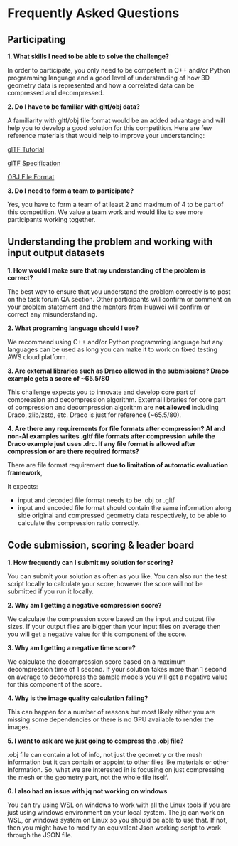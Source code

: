 # Frequently Asked Questions

## Participating

**1. What skills I need to be able to solve the challenge?**

In order to participate, you only need to be competent in C++ and/or Python programming language and
a good level of understanding of how 3D geometry data is represented and how a correlated data can be
compressed and decompressed.

**2. Do I have to be familiar with gltf/obj data?**

A familiarity with gltf/obj file format would be an added advantage and will help you to develop a
good solution for this competition.
Here are few reference materials that would help to improve your understanding:

[glTF Tutorial](https://github.khronos.org/glTF-Tutorials/gltfTutorial/gltfTutorial_009_Meshes.html)

[glTF Specification](https://registry.khronos.org/glTF/specs/2.0/glTF-2.0.html#reference-mesh-primitive)

[OBJ File Format](https://www.cs.cmu.edu/~mbz/personal/graphics/obj.html)

**3. Do I need to form a team to participate?**

Yes, you have to form a team of at least 2 and maximum of 4 to be part of this competition.
We value a team work and would like to see more participants working together.
## Understanding the problem and working with input output datasets

**1. How would I make sure that my understanding of the problem is correct?**

The best way to ensure that you understand the problem correctly is to post on the task forum QA section.
Other participants will confirm or comment on your problem statement and the mentors from Huawei will
confirm or correct any misunderstanding.

**2. What programing language should I use?**

We recommend using C++ and/or Python programming language but any languages can be used as
long you can make it to work on fixed testing AWS cloud platform.

**3. Are external libraries such as Draco allowed in the submissions? Draco example gets a score of ~65.5/80**

This challenge expects you to innovate and develop core part of compression and decompression algorithm.
External libraries for core part of compression and decompression algorithm are **not allowed** including Draco, zlib/zstd, etc.
Draco is just for reference (~65.5/80).

**4. Are there any requirements for file formats after compression? AI and non-AI examples writes .gltf file formats after compression while the Draco example just uses .drc. If any file format is allowed after compression or are there required formats?**

There are file format requirement **due to limitation of automatic evaluation framework**, 

It expects:
- input and decoded file format needs to be .obj or .gltf
- input and encoded file format should contain the same information along side original and compressed geometry data respectively, to be able to calculate the compression ratio correctly.

## Code submission, scoring & leader board

**1. How frequently can I submit my solution for scoring?**

You can submit your solution as often as you like. You can also run the test script locally to calculate your score, however the score will not be submitted if you run it locally.

**2. Why am I getting a negative compression score?**

We calculate the compression score based on the input and output file sizes. If your output files are bigger than your input files on average then you will get a negative value for this component of the score.

**3. Why am I getting a negative time score?**

We calculate the decompression score based on a maximum decompression time of 1 second. If your solution takes more than 1 second on average to decompress the sample models you will get a negative value for this component of the score.

**4. Why is the image quality calculation failing?**

This can happen for a number of reasons but most likely either you are missing some dependencies or there is no GPU available to render the images.

**5. I want to ask are we just going to compress the .obj file?**

.obj file can contain a lot of info, not just the geometry or the mesh information but it can contain or appoint to other files like materials or other information.
So, what we are interested in is focusing on just compressing the mesh or the geometry part, not the whole file itself.

**6. I also had an issue with jq not working on windows**

You can try using WSL on windows to work with all the Linux tools if you are just using windows environment on your local system. The jq can work on WSL, or windows system on Linux so you should be able to use that. If not, then you might have to modify an equivalent Json working script to work through the JSON file.
